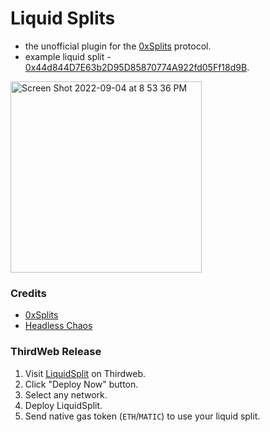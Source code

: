# Liquid Splits

- the unofficial plugin for the [0xSplits](https://www.0xsplits.xyz/) protocol.
- example liquid split - [0x44d844D7E63b2D95D85870774A922fd05Ff18d9B](https://mumbai.polygonscan.com/address/0x44d844D7E63b2D95D85870774A922fd05Ff18d9B#code).

<img width="306" alt="Screen Shot 2022-09-04 at 8 53 36 PM" src="https://user-images.githubusercontent.com/23249402/188338429-5dab1a90-9128-448e-ac65-067f2d03e894.png">


### Credits

- [0xSplits](https://www.0xsplits.xyz/)
- [Headless Chaos](https://chaos.build/)

### ThirdWeb Release

1. Visit [LiquidSplit](https://thirdweb.com/sweetman.eth/LiquidSplit) on Thirdweb.
1. Click "Deploy Now" button.
1. Select any network.
1. Deploy LiquidSplit.
1. Send native gas token (`ETH`/`MATIC`) to use your liquid split.
